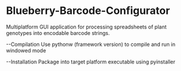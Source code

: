 # Blueberry-Barcode-Configurator
Multiplatform GUI application for processing spreadsheets of plant genotypes into encodable barcode strings.

--Compilation
Use pythonw (framework version) to compile and run in windowed mode

--Installation
Package into target platform executable using pyinstaller

